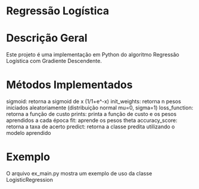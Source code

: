 # Regressão Logística

# Descrição Geral

Este projeto é uma implementação em Python do algoritmo Regressão Logística com Gradiente Descendente.

# Métodos Implementados


sigmoid: retorna a sigmoid de x (1/1+e^-x)
init_weights: retorna n pesos iniciados aleatoriamente (distribuição normal mu=0, sigma=1)
loss_function: retorna a função de custo
prints: printa a função de custo e os pesos aprendidos a cada época
fit: aprende os pesos theta
accuracy_score: retorna a taxa de acerto
predict: retorna a classe predita utilizando o modelo aprendido

# Exemplo

O arquivo ex_main.py mostra um exemplo de uso da classe LogisticRegression
